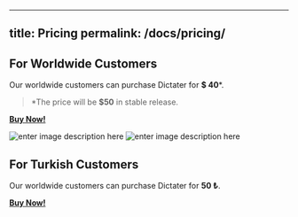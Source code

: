 
---
title: Pricing
permalink: /docs/pricing/
---

## For Worldwide Customers
Our worldwide customers can purchase Dictater for **$ 40***.
> *The price will be **$50**  in stable release.

[**Buy Now!**](https://iyzi.link/AAqZ_g)

![enter image description here](https://iyzi.link/images/mastercard.svg)  ![enter image description here](https://iyzi.link/images/visa.svg)

## For Turkish Customers

Our worldwide customers can purchase Dictater for **50 ₺**.

[**Buy Now!**](shopier.com/1398103)

